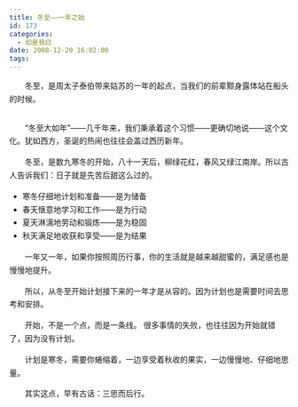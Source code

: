 ```yaml
---
title: 冬至——一年之始
id: 173
categories:
  - 如是我曰
date: 2008-12-20 16:02:00
tags:
---
```


<span class="Apple-style-span" style="font-family:Verdana;font-size:13px;line-height:22px;"><div id="LastMDatecns!2FFE745BB29BDC48!800" style="line-height:170%;">　　冬至，是周太子泰伯带来姑苏的一年的起点，当我们的前辈黥身露体站在船头的时候。
</div><div id="msgcns!2FFE745BB29BDC48!800" class="bvMsg" style="line-height:170%;width:100%;overflow-x:hidden;overflow-y:hidden;text-overflow:ellipsis;">

　　“冬至大如年”——几千年来，我们秉承着这个习惯——更确切地说——这个文化。犹如西方，圣诞的热闹也往往会盖过西历新年。

　　冬至，是数九寒冬的开始，八十一天后，柳绿花红，春风又绿江南岸。所以古人告诉我们：日子就是先苦后甜这么过的。

*   寒冬仔细地计划和准备——是为储备
*   春天惬意地学习和工作——是为行动
*   夏天淋漓地劳动和锻炼——是为稳固
*   秋天满足地收获和享受——是为结果

　　一年又一年，如果你按照周历行事，你的生活就是越来越甜蜜的，满足感也是慢慢地提升。

　　所以，从冬至开始计划接下来的一年才是从容的。因为计划也是需要时间去思考和安排。

　　开始，不是一个点，而是一条线。 很多事情的失败，也往往因为开始就错了，因为没有计划。

　　计划是寒冬，需要你蜷缩着，一边享受着秋收的果实，一边慢慢地、仔细地思量。

　　其实这点，早有古话：三思而后行。
</div></span>